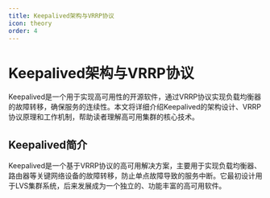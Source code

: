 ```yaml
---
title: Keepalived架构与VRRP协议
icon: theory
order: 4
---
```


# Keepalived架构与VRRP协议

Keepalived是一个用于实现高可用性的开源软件，通过VRRP协议实现负载均衡器的故障转移，确保服务的连续性。本文将详细介绍Keepalived的架构设计、VRRP协议原理和工作机制，帮助读者理解高可用集群的核心技术。

## Keepalived简介

Keepalived是一个基于VRRP协议的高可用解决方案，主要用于实现负载均衡器、路由器等关键网络设备的故障转移，防止单点故障导致的服务中断。它最初设计用于LVS集群系统，后来发展成为一个独立的、功能丰富的高可用软件。
